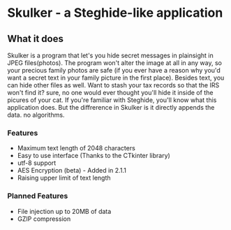 # Skulker - a Steghide-like application
## What it does
Skulker is a program that let's you hide secret messages in plainsight in JPEG files(photos). The program won't alter the image at all in any way, so your precious family photos are safe (if you ever have a reason why you'd want a secret text in your family picture in the first place).
Besides text, you can hide other files as well. Want to stash your tax records so that the IRS won't find it? sure, no one would ever thought you'll hide it inside of the picures of your cat.
If you're familiar with Steghide, you'll know what this application does. But the diffrerence in Skulker is it directly appends the data. no algorithms.
### Features
- Maximum text length of 2048 characters
- Easy to use interface (Thanks to the CTkinter library)
- utf-8 support
- AES Encryption (beta) - Added in 2.1.1
- Raising upper limit of text length
### Planned Features
- File injection up to 20MB of data
- GZIP compression

  
